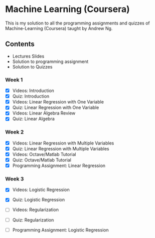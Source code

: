 # Machine Learning (Coursera)
This is my solution to all the programming assignments and quizzes of Machine-Learning (Coursera) taught by Andrew Ng.

## Contents
* Lectures Slides
* Solution to programming assignment
* Solution to Quizzes

### Week 1
- [x] Videos: Introduction
- [x] Quiz: Introduction
- [x] Videos: Linear Regression with One Variable
- [x] Quiz: Linear Regression with One Variable
- [x] Videos: Linear Algebra Review
- [x] Quiz: Linear Algebra

### Week 2
- [x] Videos: Linear Regression with Multiple Variables
- [x] Quiz: Linear Regression with Multiple Variables
- [x] Videos: Octave/Matlab Tutorial
- [x] Quiz: Octave/Matlab Tutorial
- [x] Programming Assignment: Linear Regression

### Week 3
- [x] Videos: Logistic Regression
- [x] Quiz: Logistic Regression
- [ ] Videos: Regularization
- [ ] Quiz: Regularization
- [ ] Programming Assignment: Logistic Regression


